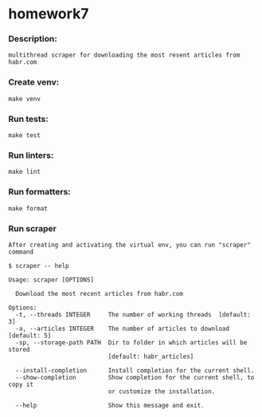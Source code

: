 # homework7

### Description:
    multithread scraper for downloading the most resent articles from habr.com

### Create venv:
    make venv

### Run tests:
    make test

### Run linters:
    make lint

### Run formatters:
    make format


### Run scraper
    After creating and activating the virtual env, you can run "scraper" command

```
$ scraper -- help

Usage: scraper [OPTIONS]

  Download the most recent articles from habr.com

Options:
  -t, --threads INTEGER     The number of working threads  [default: 3]
  -a, --articles INTEGER    The number of articles to download  [default: 5]
  -sp, --storage-path PATH  Dir to folder in which articles will be stored
                            [default: habr_articles]

  --install-completion      Install completion for the current shell.
  --show-completion         Show completion for the current shell, to copy it
                            or customize the installation.

  --help                    Show this message and exit.

``` 
